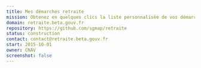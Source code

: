 ```yaml
---
title: Mes démarches retraite
mission: Obtenez en quelques clics la liste personnalisée de vos démarches de retraite.
domain: retraite.beta.gouv.fr
repository: https://github.com/sgmap/retraite
status: construction
contact: contact@retraite.beta.gouv.fr
start: 2015-10-01
owner: CNAV
screenshot: false
---
```


